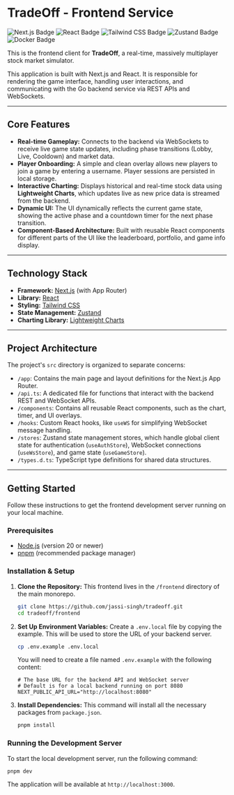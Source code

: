 # TradeOff - Frontend Service

![Next.js Badge](https://img.shields.io/badge/Next.js-000000?style=for-the-badge&logo=next.js&logoColor=white)
![React Badge](https://img.shields.io/badge/React-20232A?style=for-the-badge&logo=react&logoColor=61DAFB)
![Tailwind CSS Badge](https://img.shields.io/badge/Tailwind_CSS-38B2AC?style=for-the-badge&logo=tailwind-css&logoColor=white)
![Zustand Badge](https://img.shields.io/badge/Zustand-4B3A29?style=for-the-badge)
![Docker Badge](https://img.shields.io/badge/Docker-2496ED?style=for-the-badge&logo=docker&logoColor=white)

This is the frontend client for **TradeOff**, a real-time, massively multiplayer stock market simulator.

This application is built with Next.js and React. It is responsible for rendering the game interface, handling user interactions, and communicating with the Go backend service via REST APIs and WebSockets.

---

## Core Features

- **Real-time Gameplay:** Connects to the backend via WebSockets to receive live game state updates, including phase transitions (Lobby, Live, Cooldown) and market data.
- **Player Onboarding:** A simple and clean overlay allows new players to join a game by entering a username. Player sessions are persisted in local storage.
- **Interactive Charting:** Displays historical and real-time stock data using **Lightweight Charts**, which updates live as new price data is streamed from the backend.
- **Dynamic UI:** The UI dynamically reflects the current game state, showing the active phase and a countdown timer for the next phase transition.
- **Component-Based Architecture:** Built with reusable React components for different parts of the UI like the leaderboard, portfolio, and game info display.

---

## Technology Stack

- **Framework:** [Next.js](https://nextjs.org/) (with App Router)
- **Library:** [React](https://react.dev/)
- **Styling:** [Tailwind CSS](https://tailwindcss.com/)
- **State Management:** [Zustand](https://github.com/pmndrs/zustand)
- **Charting Library:** [Lightweight Charts](https://www.tradingview.com/lightweight-charts/)

---

## Project Architecture

The project's `src` directory is organized to separate concerns:

- `/app`: Contains the main page and layout definitions for the Next.js App Router.
- `/api.ts`: A dedicated file for functions that interact with the backend REST and WebSocket APIs.
- `/components`: Contains all reusable React components, such as the chart, timer, and UI overlays.
- `/hooks`: Custom React hooks, like `useWS` for simplifying WebSocket message handling.
- `/stores`: Zustand state management stores, which handle global client state for authentication (`useAuthStore`), WebSocket connections (`useWsStore`), and game state (`useGameStore`).
- `/types.d.ts`: TypeScript type definitions for shared data structures.

---

## Getting Started

Follow these instructions to get the frontend development server running on your local machine.

### Prerequisites

- [Node.js](https://nodejs.org/en) (version 20 or newer)
- [pnpm](https://pnpm.io/installation) (recommended package manager)

### Installation & Setup

1.  **Clone the Repository:**
    This frontend lives in the `/frontend` directory of the main monorepo.

    ```bash
    git clone https://github.com/jassi-singh/tradeoff.git
    cd tradeoff/frontend
    ```

2.  **Set Up Environment Variables:**
    Create a `.env.local` file by copying the example. This will be used to store the URL of your backend server.

    ```bash
    cp .env.example .env.local
    ```

    You will need to create a file named `.env.example` with the following content:

    ```
    # The base URL for the backend API and WebSocket server
    # Default is for a local backend running on port 8080
    NEXT_PUBLIC_API_URL="http://localhost:8080"
    ```

3.  **Install Dependencies:**
    This command will install all the necessary packages from `package.json`.
    ```bash
    pnpm install
    ```

### Running the Development Server

To start the local development server, run the following command:

```bash
pnpm dev
```

The application will be available at `http://localhost:3000`.
